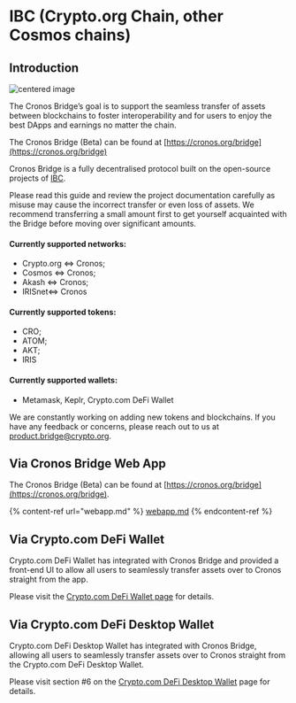 # IBC (Crypto.org Chain, other Cosmos chains)

## Introduction

![centered image](../assets/webappintro.png)

The Cronos Bridge’s goal is to support the seamless transfer of assets between blockchains to foster interoperability and for users to enjoy the best DApps and earnings no matter the chain.

The Cronos Bridge (Beta) can be found at [https://cronos.org/bridge](https://cronos.org/bridge)

Cronos Bridge is a fully decentralised protocol built on the open-source projects of [IBC](https://ibcprotocol.org/).

Please read this guide and review the project documentation carefully as misuse may cause the incorrect transfer or even loss of assets. We recommend transferring a small amount first to get yourself acquainted with the Bridge before moving over significant amounts.

#### Currently supported networks:

* Crypto.org <=> Cronos;
* Cosmos <=> Cronos;
* Akash <=> Cronos;
* IRISnet<=> Cronos

#### Currently supported tokens:

* CRO;
* ATOM;
* AKT;
* IRIS

#### Currently supported wallets:

* Metamask, Keplr, Crypto.com DeFi Wallet

We are constantly working on adding new tokens and blockchains. If you have any feedback or concerns, please reach out to us at product.bridge@crypto.org.

## Via Cronos Bridge Web App

The Cronos Bridge (Beta) can be found at [https://cronos.org/bridge](https://cronos.org/bridge).

{% content-ref url="webapp.md" %}
[webapp.md](webapp.md)
{% endcontent-ref %}

## Via Crypto.com DeFi Wallet

Crypto.com DeFi Wallet has integrated with Cronos Bridge and provided a front-end UI to allow all users to seamlessly transfer assets over to Cronos straight from the app.

Please visit the [Crypto.com DeFi Wallet page](https://help.crypto.com/en/articles/5645017-cronos-bridge) for details.

## Via Crypto.com DeFi Desktop Wallet

Crypto.com DeFi Desktop Wallet has integrated with Cronos Bridge, allowing all users to seamlessly transfer assets over to Cronos straight from the Crypto.com DeFi Desktop Wallet.

Please visit section #6 on the [Crypto.com DeFi Desktop Wallet](https://help.crypto.com/en/articles/6261967-what-is-crypto-com-defi-desktop-wallet) page for details.
